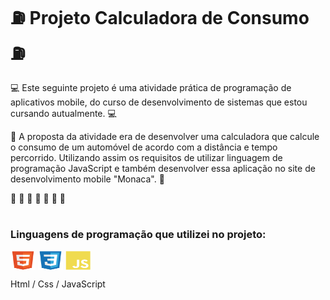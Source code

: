 # ⛽️ Projeto Calculadora de Consumo ⛽️ 
💻 Este seguinte projeto é uma atividade prática de programação de aplicativos mobile, do curso de desenvolvimento de sistemas que estou cursando autualmente. 💻

🚌 A proposta da atividade era de desenvolver uma calculadora que calcule o consumo de um automóvel de acordo com a distância e tempo percorrido. Utilizando assim os requisitos de utilizar linguagem de programação JavaScript e também desenvolver essa aplicação no site de desenvolvimento mobile "Monaca". 🚌 


🚦 🚗 🚕 🚙 🚚 🚛 🚜 

#

### Linguagens de programação que utilizei no projeto:
<img align="center" alt="HTML" height="30" width="40" src="https://raw.githubusercontent.com/devicons/devicon/master/icons/html5/html5-original.svg"> <img align="center" alt="CSS" height="30" width="40" src="https://raw.githubusercontent.com/devicons/devicon/master/icons/css3/css3-original.svg"> <img align="center" alt="Js" height="30" width="40" src="https://raw.githubusercontent.com/devicons/devicon/master/icons/javascript/javascript-plain.svg">

Html / Css / JavaScript
